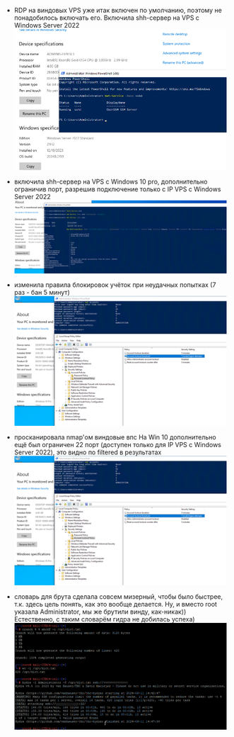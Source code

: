 
- RDP на виндовых VPS уже итак включен по умолчанию, поэтому не понадобилось включать его.
Включила shh-сервер на VPS с Windows Server 2022
![Windows Server 2022 ssh-server enabled](winserver_sshserv_enable.png)


- включила shh-сервер на VPS с Windows 10 pro, дополнительно ограничив порт, разрешив подключение только с IP VPS с Windows Server 2022
![На Windows 10 pro включён ssh-сервер](win10_sshserv_enable.png)


- изменила правила блокировок учёток при неудачных попытках (7 раз - бан 5 минут)
![Правила блокировки учёток изменены на Windows 10 Pro](win10_ALP.png)


- просканировала nmap'ом виндовые впс
На Win 10 дополнительно ещё был ограничен 22 порт (доступен только для IP VPS с Windows Server 2022), это видно по filtered в результатах
![nmap scan](win10_ALP.png)

- словарь для брута сделала совсем мизерный, чтобы было быстрее, т.к. здесь цель понять, как это вообще делается.
Ну, и вместо root указала Administrator, мы же брутили винду, как-никак))
Естественно, с таким словарём гидра не добилась успеха)
![Брутфорс ради брутфорса](crunch_hydra.png)

